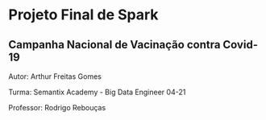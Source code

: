 # Projeto Final de Spark
## Campanha Nacional de Vacinação contra Covid-19

Autor: Arthur Freitas Gomes

Turma: Semantix Academy - Big Data Engineer 04-21

Professor: Rodrigo Rebouças